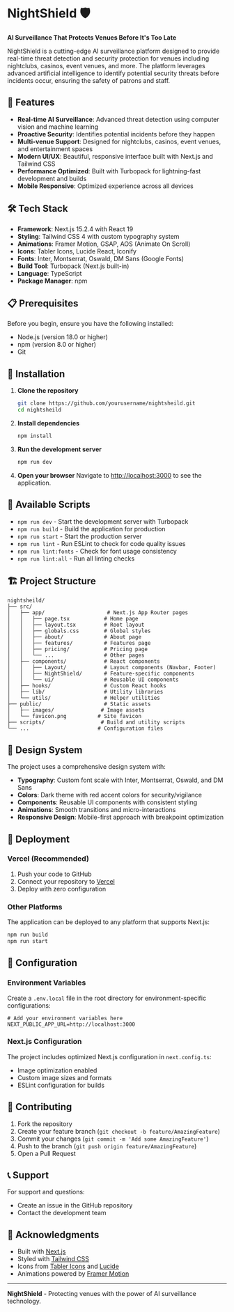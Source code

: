 # NightShield 🛡️

**AI Surveillance That Protects Venues Before It's Too Late**

NightShield is a cutting-edge AI surveillance platform designed to provide real-time threat detection and security protection for venues including nightclubs, casinos, event venues, and more. The platform leverages advanced artificial intelligence to identify potential security threats before incidents occur, ensuring the safety of patrons and staff.

## 🚀 Features

- **Real-time AI Surveillance**: Advanced threat detection using computer vision and machine learning
- **Proactive Security**: Identifies potential incidents before they happen
- **Multi-venue Support**: Designed for nightclubs, casinos, event venues, and entertainment spaces
- **Modern UI/UX**: Beautiful, responsive interface built with Next.js and Tailwind CSS
- **Performance Optimized**: Built with Turbopack for lightning-fast development and builds
- **Mobile Responsive**: Optimized experience across all devices

## 🛠️ Tech Stack

- **Framework**: Next.js 15.2.4 with React 19
- **Styling**: Tailwind CSS 4 with custom typography system
- **Animations**: Framer Motion, GSAP, AOS (Animate On Scroll)
- **Icons**: Tabler Icons, Lucide React, Iconify
- **Fonts**: Inter, Montserrat, Oswald, DM Sans (Google Fonts)
- **Build Tool**: Turbopack (Next.js built-in)
- **Language**: TypeScript
- **Package Manager**: npm

## 📋 Prerequisites

Before you begin, ensure you have the following installed:
- Node.js (version 18.0 or higher)
- npm (version 8.0 or higher)
- Git

## 🔧 Installation

1. **Clone the repository**
   ```bash
   git clone https://github.com/yourusername/nightsheild.git
   cd nightsheild
   ```

2. **Install dependencies**
   ```bash
   npm install
   ```

3. **Run the development server**
   ```bash
   npm run dev
   ```

4. **Open your browser**
   Navigate to [http://localhost:3000](http://localhost:3000) to see the application.

## 📜 Available Scripts

- `npm run dev` - Start the development server with Turbopack
- `npm run build` - Build the application for production
- `npm run start` - Start the production server
- `npm run lint` - Run ESLint to check for code quality issues
- `npm run lint:fonts` - Check for font usage consistency
- `npm run lint:all` - Run all linting checks

## 🏗️ Project Structure

```
nightsheild/
├── src/
│   ├── app/                    # Next.js App Router pages
│   │   ├── page.tsx           # Home page
│   │   ├── layout.tsx         # Root layout
│   │   ├── globals.css        # Global styles
│   │   ├── about/             # About page
│   │   ├── features/          # Features page
│   │   ├── pricing/           # Pricing page
│   │   └── ...                # Other pages
│   ├── components/            # React components
│   │   ├── Layout/            # Layout components (Navbar, Footer)
│   │   ├── NightShield/       # Feature-specific components
│   │   └── ui/                # Reusable UI components
│   ├── hooks/                 # Custom React hooks
│   ├── lib/                   # Utility libraries
│   └── utils/                 # Helper utilities
├── public/                    # Static assets
│   ├── images/               # Image assets
│   └── favicon.png          # Site favicon
├── scripts/                  # Build and utility scripts
└── ...                      # Configuration files
```

## 🎨 Design System

The project uses a comprehensive design system with:

- **Typography**: Custom font scale with Inter, Montserrat, Oswald, and DM Sans
- **Colors**: Dark theme with red accent colors for security/vigilance
- **Components**: Reusable UI components with consistent styling
- **Animations**: Smooth transitions and micro-interactions
- **Responsive Design**: Mobile-first approach with breakpoint optimization

## 🚀 Deployment

### Vercel (Recommended)

1. Push your code to GitHub
2. Connect your repository to [Vercel](https://vercel.com)
3. Deploy with zero configuration

### Other Platforms

The application can be deployed to any platform that supports Next.js:

```bash
npm run build
npm run start
```

## 🔧 Configuration

### Environment Variables

Create a `.env.local` file in the root directory for environment-specific configurations:

```env
# Add your environment variables here
NEXT_PUBLIC_APP_URL=http://localhost:3000
```

### Next.js Configuration

The project includes optimized Next.js configuration in `next.config.ts`:
- Image optimization enabled
- Custom image sizes and formats
- ESLint configuration for builds

## 🤝 Contributing

1. Fork the repository
2. Create your feature branch (`git checkout -b feature/AmazingFeature`)
3. Commit your changes (`git commit -m 'Add some AmazingFeature'`)
4. Push to the branch (`git push origin feature/AmazingFeature`)
5. Open a Pull Request


## 📞 Support

For support and questions:
- Create an issue in the GitHub repository
- Contact the development team

## 🙏 Acknowledgments

- Built with [Next.js](https://nextjs.org/)
- Styled with [Tailwind CSS](https://tailwindcss.com/)
- Icons from [Tabler Icons](https://tabler-icons.io/) and [Lucide](https://lucide.dev/)
- Animations powered by [Framer Motion](https://www.framer.com/motion/)

---

**NightShield** - Protecting venues with the power of AI surveillance technology.
